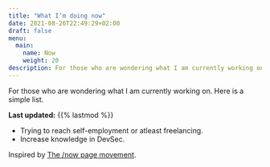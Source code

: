 ```yaml
---
title: "What I’m doing now"
date: 2021-08-26T22:49:29+02:00
draft: false
menu:
  main:
    name: Now
    weight: 20
description: For those who are wondering what I am currently working on. Here is a simple list.
---
```


For those who are wondering what I am currently working on. Here is a simple list.

**Last updated:** {{% lastmod %}}

- Trying to reach self-employment or atleast freelancing.
- Increase knowledge in DevSec.

Inspired by [The /now page movement](https://sive.rs/nowff).
